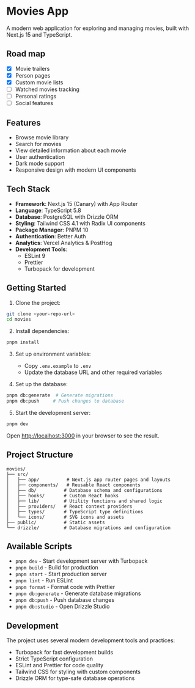 # Movies App

A modern web application for exploring and managing movies, built with Next.js 15 and TypeScript.

## Road map

- [x] Movie trailers
- [x] Person pages
- [x] Custom movie lists
- [ ] Watched movies tracking
- [ ] Personal ratings
- [ ] Social features

## Features

- Browse movie library
- Search for movies
- View detailed information about each movie
- User authentication
- Dark mode support
- Responsive design with modern UI components

## Tech Stack

- **Framework**: Next.js 15 (Canary) with App Router
- **Language**: TypeScript 5.8
- **Database**: PostgreSQL with Drizzle ORM
- **Styling**: Tailwind CSS 4.1 with Radix UI components
- **Package Manager**: PNPM 10
- **Authentication**: Better Auth
- **Analytics**: Vercel Analytics & PostHog
- **Development Tools**:
  - ESLint 9
  - Prettier
  - Turbopack for development

## Getting Started

1. Clone the project:

```bash
git clone <your-repo-url>
cd movies
```

2. Install dependencies:

```bash
pnpm install
```

3. Set up environment variables:
   - Copy `.env.example` to `.env`
   - Update the database URL and other required variables

4. Set up the database:

```bash
pnpm db:generate  # Generate migrations
pnpm db:push     # Push changes to database
```

5. Start the development server:

```bash
pnpm dev
```

Open [http://localhost:3000](http://localhost:3000) in your browser to see the result.

## Project Structure

```
movies/
├── src/
│   ├── app/          # Next.js app router pages and layouts
│   ├── components/   # Reusable React components
│   ├── db/          # Database schema and configurations
│   ├── hooks/       # Custom React hooks
│   ├── lib/         # Utility functions and shared logic
│   ├── providers/   # React context providers
│   ├── types/       # TypeScript type definitions
│   └── icons/       # SVG icons and assets
├── public/          # Static assets
└── drizzle/         # Database migrations and configuration
```

## Available Scripts

- `pnpm dev` - Start development server with Turbopack
- `pnpm build` - Build for production
- `pnpm start` - Start production server
- `pnpm lint` - Run ESLint
- `pnpm format` - Format code with Prettier
- `pnpm db:generate` - Generate database migrations
- `pnpm db:push` - Push database changes
- `pnpm db:studio` - Open Drizzle Studio

## Development

The project uses several modern development tools and practices:

- Turbopack for fast development builds
- Strict TypeScript configuration
- ESLint and Prettier for code quality
- Tailwind CSS for styling with custom components
- Drizzle ORM for type-safe database operations
